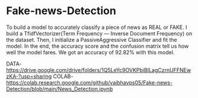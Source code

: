# Fake-news-Detection
To build a model to accurately classify a piece of news as REAL or FAKE.
I build a TfidfVectorizer(Term Frequency — Inverse Document Frequency) on the dataset. Then, I initialize a PassiveAggressive Classifier and fit the model. In the end, the accuracy score and the confusion matrix tell us how well the model fares. We got an accuracy of 92.82% with this model.

DATA-https://drive.google.com/drive/folders/1Q5LeYc9OVKPbiBILagCzrnUFFNEwzKA-?usp=sharing
COLAB-https://colab.research.google.com/github/vaibhavps05/Fake-news-Detection/blob/main/News_Detection.ipynb
